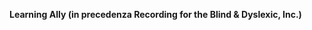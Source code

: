 **Learning Ally (in precedenza Recording for the Blind &amp; Dyslexic, Inc.)** 

<!--HONumber=Mar16_HO1-->


